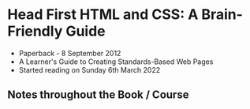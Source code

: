 # Head First HTML and CSS: A Brain-Friendly Guide

- Paperback - 8 September 2012
- A Learner's Guide to Creating Standards-Based Web Pages
- Started reading on Sunday 6th March 2022

## Notes throughout the Book / Course
